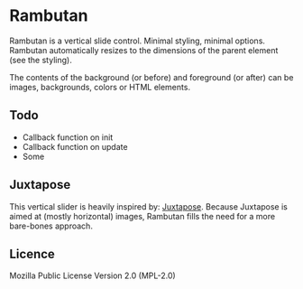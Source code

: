# Rambutan

Rambutan is a vertical slide control. Minimal styling, minimal options. Rambutan automatically resizes to the dimensions of the parent element (see the styling).

The contents of the background (or before) and foreground (or after) can be images, backgrounds, colors or HTML elements.

## Todo

* Callback function on init
* Callback function on update
* Some

## Juxtapose

This vertical slider is heavily inspired by: [Juxtapose](https://github.com/NUKnightLab/juxtapose). Because Juxtapose is aimed at (mostly horizontal) images, Rambutan fills the need for a more bare-bones approach.

## Licence

Mozilla Public License Version 2.0 (MPL-2.0)
